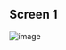 ## Screen 1
![image](https://user-images.githubusercontent.com/80931327/191891392-97eb7240-e62b-45ec-992d-be538a7cc391.png)
